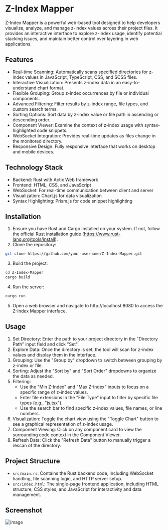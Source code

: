 **Z-Index Mapper**
================

Z-Index Mapper is a powerful web-based tool designed to help developers visualize, analyze, and manage z-index values across their project files. It provides an interactive interface to explore z-index usage, identify potential stacking issues, and maintain better control over layering in web applications.

**Features**
------------

* Real-time Scanning: Automatically scans specified directories for z-index values in JavaScript, TypeScript, CSS, and SCSS files.
* Interactive Visualization: Presents z-index data in an easy-to-understand chart format.
* Flexible Grouping: Group z-index occurrences by file or individual components.
* Advanced Filtering: Filter results by z-index range, file types, and custom search terms.
* Sorting Options: Sort data by z-index value or file path in ascending or descending order.
* Component Viewer: Examine the context of z-index usage with syntax-highlighted code snippets.
* WebSocket Integration: Provides real-time updates as files change in the monitored directory.
* Responsive Design: Fully responsive interface that works on desktop and mobile devices.

**Technology Stack**
-------------------

* Backend: Rust with Actix Web framework
* Frontend: HTML, CSS, and JavaScript
* WebSocket: For real-time communication between client and server
* Visualization: Chart.js for data visualization
* Syntax Highlighting: Prism.js for code snippet highlighting

**Installation**
--------------

1. Ensure you have Rust and Cargo installed on your system. If not, follow the official Rust installation guide (https://www.rust-lang.org/tools/install).
2. Clone the repository:
```bash
git clone https://github.com/your-username/Z-Index-Mapper.git
```
3. Build the project:
```bash
cd Z-Index-Mapper
cargo build
```
4. Run the server:
```bash
cargo run
```
5. Open a web browser and navigate to http://localhost:8080 to access the Z-Index Mapper interface.

**Usage**
--------

1. Set Directory: Enter the path to your project directory in the "Directory Path" input field and click "Set".
2. Explore Data: Once the directory is set, the tool will scan for z-index values and display them in the interface.
3. Grouping: Use the "Group by" dropdown to switch between grouping by z-index or file.
4. Sorting: Adjust the "Sort by" and "Sort Order" dropdowns to organize the data as needed.
5. Filtering:
	* Use the "Min Z-Index" and "Max Z-Index" inputs to focus on a specific range of z-index values.
	* Enter file extensions in the "File Type" input to filter by specific file types (e.g., "js,tsx").
	* Use the search bar to find specific z-index values, file names, or line numbers.
6. Visualization: Toggle the chart view using the "Toggle Chart" button to see a graphical representation of z-index usage.
7. Component Viewing: Click on any component card to view the surrounding code context in the Component Viewer.
8. Refresh Data: Click the "Refresh Data" button to manually trigger a rescan of the directory.

**Project Structure**
--------------------

* `src/main.rs`: Contains the Rust backend code, including WebSocket handling, file scanning logic, and HTTP server setup.
* `src/index.html`: The single-page frontend application, including HTML structure, CSS styles, and JavaScript for interactivity and data management.

**Screenshot**
--------------

![image](https://github.com/user-attachments/assets/43ed064a-67be-4c40-8ad0-44f2a5cd9dd3)

